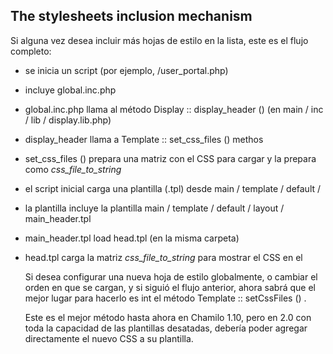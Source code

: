 ## The stylesheets inclusion mechanism

Si alguna vez desea incluir más hojas de estilo en la lista, este es el flujo completo:

* se inicia un script (por ejemplo, /user_portal.php)

* incluye global.inc.php

* global.inc.php llama al método Display :: display_header () (en main / inc / lib / display.lib.php)

* display_header llama a Template :: set_css_files () methos

* set_css_files () prepara una matriz con el CSS para cargar y la prepara como _css_file_to_string_

* el script inicial carga una plantilla (.tpl) desde main / template / default /

* la plantilla incluye la plantilla main / template / default / layout / main_header.tpl

* main_header.tpl load head.tpl (en la misma carpeta)

* head.tpl carga la matriz _css_file_to_string_ para mostrar el CSS en el

  

  Si desea configurar una nueva hoja de estilo globalmente, o cambiar el orden en que se cargan, y si siguió el flujo anterior, ahora sabrá que el mejor lugar para hacerlo es int el método Template :: setCssFiles () .

  Este es el mejor método hasta ahora en Chamilo 1.10, pero en 2.0 con toda la capacidad de las plantillas desatadas, debería poder agregar directamente el nuevo CSS a su plantilla.
